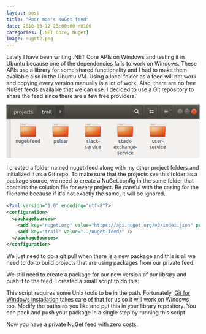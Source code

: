 ```yaml
---
layout: post
title: "Poor man's NuGet feed"
date: 2018-03-12 23:00:00 +0100
categories: [.NET Core, Nuget]
image: nuget2.png
---
```


Lately I have been writing .NET Core APIs on Windows and testing it in Ubuntu because one of the dependencies fails to work on Windows. These APIs use a library for some shared functionality and I had to make them available also in the Ubuntu VM. Using a local folder as a feed will not work and copying every version manually is a lot of work. Also, there are no free NuGet feeds available that we can use. I decided to use a Git repository to share the feed since there are a few free providers.

![Project folders][1]

I created a folder named nuget-feed along with my other project folders and initialized it as a Git repo. To make sure that the projects see this folder as a package source, we need to create a NuGet.config in the same folder that contains the solution file for every project. Be careful with the casing for the filename because if it's not exactly the same, it will be ignored.

```xml
<?xml version="1.0" encoding="utf-8"?>
<configuration>
  <packageSources>
    <add key="nuget.org" value="https://api.nuget.org/v3/index.json" protocolVersion="3" />
    <add key="trail" value="../nuget-feed/" />
  </packageSources>
</configuration>
```

We just need to do a git pull when  there is a new package and this is all we need to do to build projects that are using packages from our private feed.

We still need to create a package for our new version of our library and push it to the feed. I created a small script to do this:

<script src="https://gist.github.com/uhaciogullari/946548ad3f1cbee010a1655c445f7371.js"></script>

This script requires some Unix tools to be in the path. Fortunately, [Git for Windows installation][2] takes care of that for us so it will work on Windows too. Modify the paths as you like and put this in your library repository. You can pack and push your package in a single step by running this script.

Now you have a private NuGet feed with zero costs.

[1]: /assets/img/trail.png
[2]: https://epsil.github.io/blog/2016/04/20/